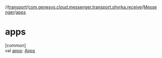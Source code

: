 //[transport](../../../index.md)/[com.genesys.cloud.messenger.transport.shyrka.receive](../index.md)/[Messenger](index.md)/[apps](apps.md)

# apps

[common]\
val [apps](apps.md): [Apps](../-apps/index.md)
